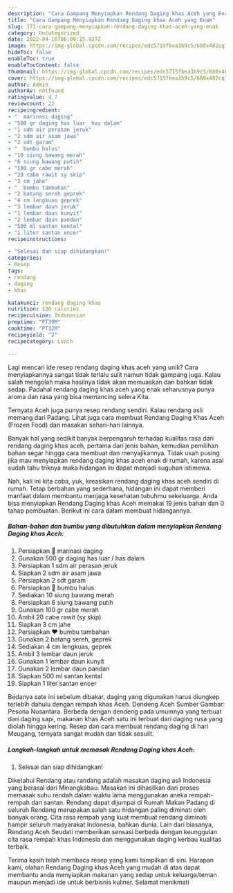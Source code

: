 ```yaml
---
description: "Cara Gampang Menyiapkan Rendang Daging khas Aceh yang Enak"
title: "Cara Gampang Menyiapkan Rendang Daging khas Aceh yang Enak"
slug: 171-cara-gampang-menyiapkan-rendang-daging-khas-aceh-yang-enak
category: Uncategorized
date: 2022-04-16T06:00:15.927Z
image: https://img-global.cpcdn.com/recipes/edc5715fbea3b9c5/680x482cq70/rendang-daging-khas-aceh-foto-resep-utama.jpg
hideToc: false
enableToc: true
enableTocContent: false
thumbnail: https://img-global.cpcdn.com/recipes/edc5715fbea3b9c5/680x482cq70/rendang-daging-khas-aceh-foto-resep-utama.jpg
cover: https://img-global.cpcdn.com/recipes/edc5715fbea3b9c5/680x482cq70/rendang-daging-khas-aceh-foto-resep-utama.jpg
author: Admin
authorAv: notfound
ratingvalue: 4.7
reviewcount: 22
recipeingredient:
- "  marinasi daging"
- "500 gr daging has luar  has dalam"
- "1 sdm air perasan jeruk"
- "2 sdm air asam jawa"
- "2 sdt garam"
- "  bumbu halus"
- "10 siung bawang merah"
- "6 siung bawang putih"
- "100 gr cabe merah"
- "20 cabe rawit sy skip"
- "3 cm jahe"
- "  bumbu tambahan"
- "2 batang sereh geprek"
- "4 cm lengkuas geprek"
- "3 lembar daun jeruk"
- "1 lembar daun kunyit"
- "2 lembar daun pandan"
- "500 ml santan kental"
- "1 liter santan encer"
recipeinstructions:

- "Selesai dan siap dihidangkan!"
categories:
- Resep
tags:
- rendang
- daging
- khas

katakunci: rendang daging khas 
nutrition: 128 calories
recipecuisine: Indonesian
preptime: "PT39M"
cooktime: "PT32M"
recipeyield: "2"
recipecategory: Lunch

---
```





Lagi mencari ide resep rendang daging khas aceh yang unik? Cara menyiapkannya sangat tidak terlalu sulit namun tidak gampang juga. Kalau salah mengolah maka hasilnya tidak akan memuaskan dan bahkan tidak sedap. Padahal rendang daging khas aceh yang enak seharusnya punya aroma dan rasa yang bisa memancing selera Kita.





Ternyata Aceh juga punya resep rendang sendiri. Kalau rendang asli memang dari Padang. Lihat juga cara membuat Rendang Daging Khas Aceh (Frozen Food) dan masakan sehari-hari lainnya.

Banyak hal yang sedikit banyak berpengaruh terhadap kualitas rasa dari rendang daging khas aceh, pertama dari jenis bahan, kemudian pemilihan bahan segar hingga cara membuat dan menyajikannya. Tidak usah pusing jika mau menyiapkan rendang daging khas aceh enak di rumah, karena asal sudah tahu triknya maka hidangan ini dapat menjadi suguhan istimewa.






Nah, kali ini kita coba, yuk, kreasikan rendang daging khas aceh sendiri di rumah. Tetap berbahan yang sederhana, hidangan ini dapat memberi manfaat dalam membantu menjaga kesehatan tubuhmu sekeluarga. Anda bisa menyiapkan Rendang Daging khas Aceh memakai 19 jenis bahan dan 0 tahap pembuatan. Berikut ini cara dalam membuat hidangannya.

<!--inarticleads1-->

##### Bahan-bahan dan bumbu yang dibutuhkan dalam menyiapkan Rendang Daging khas Aceh:

1. Persiapkan  💚 marinasi daging
1. Gunakan 500 gr daging has luar / has dalam
1. Persiapkan 1 sdm air perasan jeruk
1. Siapkan 2 sdm air asam jawa
1. Persiapkan 2 sdt garam
1. Persiapkan  💛 bumbu halus
1. Sediakan 10 siung bawang merah
1. Persiapkan 6 siung bawang putih
1. Gunakan 100 gr cabe merah
1. Ambil 20 cabe rawit (sy skip)
1. Siapkan 3 cm jahe
1. Persiapkan  ❤ bumbu tambahan
1. Gunakan 2 batang sereh, geprek
1. Sediakan 4 cm lengkuas, geprek
1. Ambil 3 lembar daun jeruk
1. Gunakan 1 lembar daun kunyit
1. Gunakan 2 lembar daun pandan
1. Siapkan 500 ml santan kental
1. Siapkan 1 liter santan encer


Bedanya sate ini sebelum dibakar, daging yang digunakan harus diungkep terlebih dahulu dengan rempah khas Aceh. Dendeng Aceh Sumber Gambar: Pesona Nusantara. Berbeda dengan dendeng pada umumnya yang terbuat dari daging sapi, makanan khas Aceh satu ini terbuat dari daging rusa yang diolah hingga kering. Resep dan cara membuat rendang daging di hari Meugang, ternyata sangat mudah dan tidak sesulit. 

<!--inarticleads2-->

##### Langkah-langkah untuk memasak Rendang Daging khas Aceh:


1. Selesai dan siap dihidangkan!

Diketahui Rendang atau randang adalah masakan daging asli Indonesia yang berasal dari Minangkabau. Masakan ini dihasilkan dari proses memasak suhu rendah dalam waktu lama menggunakan aneka rempah-rempah dan santan. Rendang dapat dijumpai di Rumah Makan Padang di seluruh Rendang merupakan salah satu hidangan paling diminati oleh banyak orang. Cita rasa rempah yang kuat membuat rendang diminati hampir seluruh masyarakat Indonesia, bahkan dunia. Lain dari biasanya, Rendang Aceh Seudati memberikan sensasi berbeda dengan keunggulan cita rasa rempah khas Indonesia dan menggunakan daging kerbau kualitas terbaik. 

Terima kasih telah membaca resep yang kami tampilkan di sini. Harapan kami, olahan Rendang Daging khas Aceh yang mudah di atas dapat membantu anda menyiapkan makanan yang sedap untuk keluarga/teman maupun menjadi ide untuk berbisnis kuliner. Selamat menikmati
